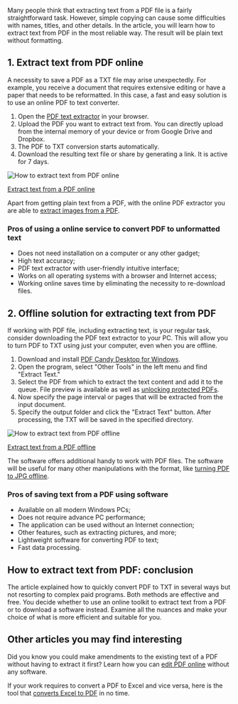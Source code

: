 Many people think that extracting text from a PDF file is a fairly straightforward task. However, simple copying can cause some difficulties with names, titles, and other details. In the article, you will learn how to extract text from PDF in the most reliable way. The result will be plain text without formatting.

## 1. Extract text from PDF online

A necessity to save a PDF as a TXT file may arise unexpectedly. For example, you receive a document that requires extensive editing or have a paper that needs to be reformatted. In this case, a fast and easy solution is to use an online PDF to text converter.

1. Open the [PDF text extractor](/extract-text.html) in your browser.
2. Upload the PDF you want to extract text from. You can directly upload from the internal memory of your device or from Google Drive and Dropbox.
3. The PDF to TXT conversion starts automatically. 
4. Download the resulting text file or share by generating a link. It is active for 7 days.

![How to extract text from PDF online](/uploads/How%20to%20extract%20text%20from%20PDF%20online.gif "Extract text from PDF online")

<!--ttf-->
[Extract text from a PDF online](/extract-text.html)

Apart from getting plain text from a PDF, with the online PDF extractor you are able to [extract images from a PDF](/extract-images.html).

### Pros of using a online service to convert PDF to unformatted text

- Does not need installation on a computer or any other gadget;
- High text accuracy;
- PDF text extractor with user-friendly intuitive interface;
- Works on all operating systems with a browser and Internet access;
- Working online saves time by eliminating the necessity to re-download files.

## 2. Offline solution for extracting text from PDF

If working with PDF file, including extracting text, is your regular task, consider downloading the PDF text extractor to your PC. This will allow you to turn PDF to TXT using just your computer, even when you are offline. 

1. Download and install [PDF Candy Desktop for Windows](/download.html).
2. Open the program, select "Other Tools" in the left menu and find "Extract Text."
3. Select the PDF from which to extract the text content and add it to the queue. File preview is available as well as [unlocking protected PDFs](/blog/how-to-remove-password-from-pdf.html).
4. Now specify the page interval or pages that will be extracted from the input document. 
5. Specify the output folder and click the "Extract Text" button. After processing, the TXT will be saved in the specified directory.

![How to extract text from PDF offline](/uploads/How%20to%20extract%20text%20from%20PDF%20offline.png "Extract text from PDF offline on Windows")

<!--ttf-->
[Extract text from a PDF offline](/download.html)

The software offers additional handy to work with PDF files. The software will be useful for many other manipulations with the format, like [turning PDF to JPG offline](/blog/convert-pdf-to-jpg-offline.html).

### Pros of saving text from a PDF using software

- Available on all modern Windows PCs;
- Does not require advance PC performance;
- The application can be used without an Internet connection;
- Other features, such as extracting pictures, and more;
- Lightweight software for converting PDF to text;
- Fast data processing.

## How to extract text from PDF: conclusion

The article explained how to quickly convert PDF to TXT in several ways but not resorting to complex paid programs. Both methods are effective and free. You decide whether to use an online toolkit to extract text from a PDF or to download a software instead. Examine all the nuances and make your choice of what is more efficient and suitable for you.

## Other articles you may find interesting

Did you know you could make amendments to the existing text of a PDF without having to extract it first? Learn how you can [edit PDF online](/blog/edit-pdf-without-software.html) without any software.

If your work requires to convert a PDF to Excel and vice versa, here is the tool that [converts Excel to PDF](/blog/pdf-to-excel-and-vice-versa.html) in no time.